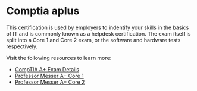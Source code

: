 # Comptia aplus

This certification is used by employers to indentify your skills in the basics of IT and is commonly known as a helpdesk certification. The exam itself is split into a Core 1 and Core 2 exam, or the software and hardware tests respectively.

Visit the following resources to learn more:

- [CompTIA A+ Exam Details](https://www.comptia.org/certifications/a)
- [Professor Messer A+ Core 1](https://www.youtube.com/playlist?list=PLG49S3nxzAnnOmvg5UGVenB_qQgsh01uC)
- [Professor Messer A+ Core 2](https://www.youtube.com/playlist?list=PLG49S3nxzAnna96gzhJrzkii4hH_mgW4b)
